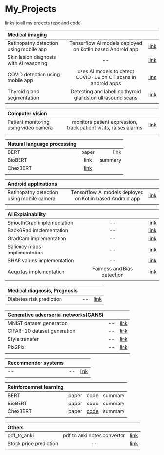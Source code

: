 # My_Projects
links to all my projects repo and code

| Medical imaging| | | 
| :---         |     :---:      |          ---: | 
|  Retinopathy detection using mobile app  | Tensorflow AI models deployed on Kotlin based Android app|[link](https://github.com/Amritpal-001/Retinopathy_detection_Android_app) |  
|  Skin lesion diagnosis with AI reasoning  | -- |[link](https://github.com/Amritpal-001/Skin_lesions_Classification) |  
|  COVID detection using mobile app  | uses AI models to detect COVID-19 on CT scans in android apps |[link](https://github.com/Amritpal-001/Paper_Implementations/blob/master/Tranformers/Visual_transformer_quick_run.ipynb) |  
|  Thyroid gland segmentation  | Detecting and labelling thyroid glands on ultrasound scans |[link](https://github.com/Amritpal-001/Image_Segmentation) |
| | | 

| Computer vision | | | 
| :---         |     :---:      |          ---: | 
|  Patient monitoring using video camera  | monitors patient expression, track patient visits, raises alarms|[link](https://github.com/Amritpal-001/ICU_patient_monitoring) |  
| | | 

| Natural language processing| | | 
| :---         |     :---:      |          ---: | 
|  BERT | paper  | link |summary |
|  BioBERT  | link |summary |
|  ChexBERT | [link](https://github.com/Amritpal-001/Paper_Implementations/blob/master/NLP/ChexBert.ipynb) | |
| | | 

|  Android applications| | | 
| :---         |     :---:      |          ---: | 
|  Retinopathy detection using mobile camera  | Tensorflow AI models deployed on Kotlin based Android app|[link](https://github.com/Amritpal-001/Paper_Implementations/blob/master/Tranformers/Visual_transformer_quick_run.ipynb) |  
| | | 

| AI Explainability | | | 
| :---         |     :---:      |          ---: | 
|  SmoothGrad implementation  | -- |[link](https://github.com/Amritpal-001/Explainable_AI) |  
|  BackGRad implementation  | -- |[link](https://github.com/Amritpal-001/Explainable_AI) |  
|  GradCam implementation  | -- |[link](https://github.com/Amritpal-001/Explainable_AI) |  
|  Saliency maps implementation  | -- |[link](https://github.com/Amritpal-001/Explainable_AI) |  
|  SHAP values implementation  | -- |[link](https://github.com/Amritpal-001/Explainable_AI) |  
|  Aequitas implementation |Fairness and Bias detection  |[link](https://github.com/Amritpal-001/Explainable_AI) |  
| | | 

| Medical diagnosis, Prognosis| | | 
| :---         |     :---:      |          ---: | 
|  Diabetes risk prediction  | -- |[link](https://github.com/Amritpal-001/Medical-Diagnosis_Prognosis/tree/master/Diabetes%20risk%20prediction) |  
| | | 


| Generative adverserial networks(GANS)| | | 
| :---         |     :---:      |          ---: | 
|  MNIST dataset generation   | -- | [link]() |
| CIFAR-10 dataset generation | -- | [link]() |
| Style transfer | -- | [link]() |
|    Pix2Pix | -- | [link]() |
| | | 


| Recommendor systems| | | 
| :---         |     :---:      |          ---: | 
|  --   | -- | [link]() |  
| | | 

|  Reinforcemnet learning| | | |
| :---         |     :---:      |          ---: |   ---: |
|  BERT | paper  | code |summary |
|  BioBERT | paper  | code |summary |
|  ChexBERT | paper  | [code](https://github.com/Amritpal-001/Paper_Implementations/blob/master/NLP/ChexBert.ipynb) |summary |
| | | |

| Others| | |
| :---         |     :---:      |          ---: | 
| pdf_to_anki | pdf to anki notes convertor  |  [link](https://github.com/Amritpal-001/pdf_to_anki) |
|Stock price prediction| -- | [link](https://github.com/Amritpal-001/Stock-price-predicition)|
| | | |
